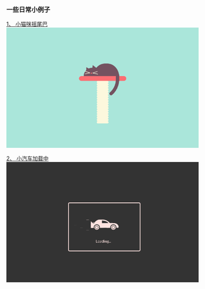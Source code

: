 ### 一些日常小例子

[1、 小猫咪摇尾巴](SleepingCat/index.html)
![](SleepingCat/images/cat.gif)

[2、 小汽车加载中](CarePreloader/index.html)
![](CarePreloader/images/car.gif)